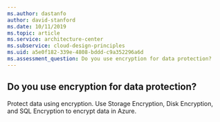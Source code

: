 ```yaml
---
ms.author: dastanfo
author: david-stanford
ms.date: 10/11/2019
ms.topic: article
ms.service: architecture-center
ms.subservice: cloud-design-principles
ms.uid: a5e0f182-339e-4808-bddd-c9a352296a6d
ms.assessment_question: Do you use encryption for data protection?
---
```

## Do you use encryption for data protection?


Protect data using encryption. Use Storage Encryption, Disk Encryption, and SQL Encryption to encrypt data in Azure.